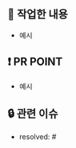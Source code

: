 ## 🥔 작업한 내용
<!-- 작업 내용을 적어주세요. -->
 - 예시

## ❗️ PR POINT
<!-- 덧붙이고 싶은 내용이 있다면 -->
- 예시

## 🔒 관련 이슈
<!-- 작업한 이슈번호를 # 뒤에 붙여주세요.-->
- resolved: #
